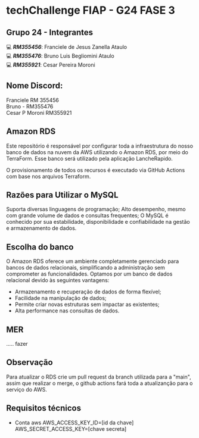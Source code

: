 # techChallenge FIAP - G24 FASE 3


## Grupo 24 - Integrantes
💻 *<b>RM355456</b>*: Franciele de Jesus Zanella Ataulo </br>
💻 *<b>RM355476</b>*: Bruno Luis Begliomini Ataulo </br>
💻 *<b>RM355921</b>*: Cesar Pereira Moroni </br>


## Nome Discord:
Franciele RM 355456</br>
Bruno - RM355476</br>
Cesar P Moroni RM355921</br>


## Amazon RDS
Este repositório é responsável por configurar toda a infraestrutura do nosso banco de dados na nuvem da AWS utilizando o Amazon RDS, por meio do TerraForm. Esse banco será utilizado pela aplicação LancheRapido.

O provisionamento de todos os recursos é executado via GitHub Actions com base nos arquivos Terraform.

## Razões para Utilizar o MySQL
Suporta diversas linguagens de programação;
Alto desempenho, mesmo com grande volume de dados e consultas frequentes;
O MySQL é conhecido por sua estabilidade, disponibilidade e confiabilidade na gestão e armazenamento de dados.

## Escolha do banco
O Amazon RDS oferece um ambiente completamente gerenciado para bancos de dados relacionais, simplificando a administração sem comprometer as funcionalidades. Optamos por um banco de dados relacional devido às seguintes vantagens:
- Armazenamento e recuperação de dados de forma flexível;
- Facilidade na manipulação de dados;
- Permite criar novas estruturas sem impactar as existentes;
- Alta performance nas consultas de dados.




## MER
..... fazer


## Observação
Para atualizar o RDS crie um pull request da branch utilizada para a "main", assim que realizar o merge, o github actions fará toda a atualizanção para o serviço do AWS.

## Requisitos técnicos
* Conta aws
   AWS_ACCESS_KEY_ID=[id da chave]
   AWS_SECRET_ACCESS_KEY=[chave secreta]
